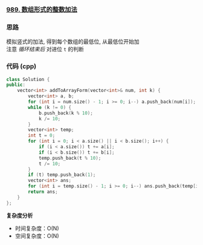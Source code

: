 ### [989. 数组形式的整数加法](https://leetcode-cn.com/problems/add-to-array-form-of-integer/)
### 思路
模拟竖式的加法, 得到每个数组的最低位, 从最低位开始加\
注意 _循环结束后_ 对进位 `t` 的判断
### 代码 (cpp)
```cpp
class Solution {
public:
    vector<int> addToArrayForm(vector<int>& num, int k) {
        vector<int> a, b;
        for (int i = num.size() - 1; i >= 0; i--) a.push_back(num[i]);
        while (k != 0) {
            b.push_back(k % 10);
            k /= 10;
        }
        vector<int> temp;
        int t = 0;
        for (int i = 0; i < a.size() || i < b.size(); i++) {
            if (i < a.size()) t += a[i];
            if (i < b.size()) t += b[i];
            temp.push_back(t % 10);
            t /= 10;
        }
        if (t) temp.push_back(1);
        vector<int> ans;
        for (int i = temp.size() - 1; i >= 0; i--) ans.push_back(temp[i]);
        return ans;
    }
};
```
**复杂度分析**
- 时间复杂度：O(N)
- 空间复杂度：O(N)
